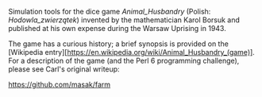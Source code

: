 Simulation tools for the dice game  _Animal_Husbandry_ (Polish: _Hodowla_zwierzątek_) invented by the mathematician Karol Borsuk and published at his own expense during the Warsaw Uprising in 1943.  

The game has a curious history; a brief synopsis is provided on the [Wikipedia entry][https://en.wikipedia.org/wiki/Animal_Husbandry_(game)].  For a description of the game (and the Perl 6 programming challenge), please see Carl's original writeup:
  
  https://github.com/masak/farm




